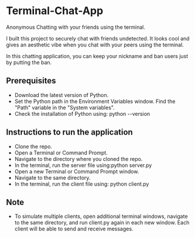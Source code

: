  # Terminal-Chat-App

Anonymous Chatting with your friends using the terminal.

I built this project to securely chat with friends undetected. It looks cool and gives an aesthetic vibe when you chat with your peers using the terminal.

In this chatting application, you can keep your nickname and ban users just by putting the ban.

## Prerequisites
- Download the latest version of Python.
- Set the Python path in the Environment Variables window. Find the "Path" variable in the "System variables".
- Check the installation of Python using:
  python --version

## Instructions to run the application

- Clone the repo.
- Open a Terminal or Command Prompt.
- Navigate to the directory where you cloned the repo.
- In the terminal, run the server file using:python server.py
- Open a new Terminal or Command Prompt window.
- Navigate to the same directory.
- In the terminal, run the client file using: python client.py

## Note
- To simulate multiple clients, open additional terminal windows, navigate to the same directory, and run client.py again in each new window. Each client will be able to send and receive messages.
